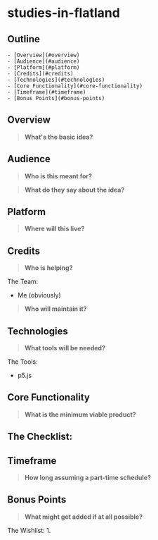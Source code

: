 <!--Used to Outline Project-->
studies-in-flatland
=================

Outline
-------

<!-- TOC depthFrom:1 depthTo:6 withLinks:1 updateOnSave:1 orderedList:0 -->

	- [Overview](#overview)
	- [Audience](#audience)
	- [Platform](#platform)
	- [Credits](#credits)
	- [Technologies](#technologies)
	- [Core Functionality](#core-functionality)
	- [Timeframe](#timeframe)
	- [Bonus Points](#bonus-points)

<!-- /TOC -->

## Overview
> **What's the basic idea?**



## Audience
> **Who is this meant for?**



> **What do they say about the idea?**



## Platform
> **Where will this live?**



## Credits
> **Who is helping?**

The Team:
- Me (obviously)

> **Who will maintain it?**



## Technologies
> **What tools will be needed?**

The Tools:
- p5.js

## Core Functionality
> **What is the minimum viable product?**

The Checklist:
-

## Timeframe
> **How long assuming a part-time schedule?**



## Bonus Points
> **What might get added if at all possible?**

The Wishlist:
1.
